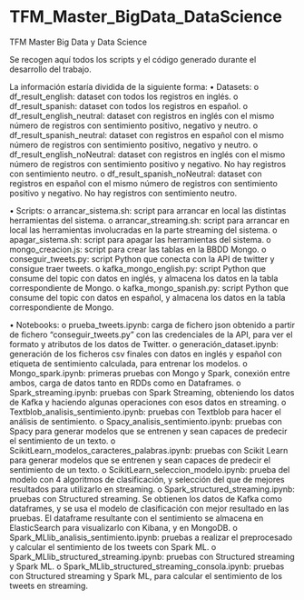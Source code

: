 # TFM_Master_BigData_DataScience
TFM Master Big Data y Data Science

Se recogen aquí todos los scripts y el código generado durante el desarrollo del trabajo. 

La información estaría dividida de la siguiente forma:
•	Datasets:
o	df_result_english: dataset con todos los registros en inglés.
o	df_result_spanish: dataset con todos los registros en español.
o	df_result_english_neutral: dataset con registros en inglés con el mismo número de registros con sentimiento positivo, negativo y neutro.
o	df_result_spanish_neutral: dataset con registros en español con el mismo número de registros con sentimiento positivo, negativo y neutro.
o	df_result_english_noNeutral: dataset con registros en inglés con el mismo número de registros con sentimiento positivo y negativo. No hay registros con sentimiento neutro.
o	df_result_spanish_noNeutral: dataset con registros en español con el mismo número de registros con sentimiento positivo y negativo. No hay registros con sentimiento neutro.

•	Scripts:
o	arrancar_sistema.sh: script para arrancar en local las distintas herramientas del sistema.
o	arrancar_streaming.sh: script para arrancar en local las herramientas involucradas en la parte streaming del sistema.
o	apagar_sistema.sh: script para apagar las herramientas del sistema.
o	mongo_creacion.js: script para crear las tablas en la BBDD Mongo.
o	conseguir_tweets.py: script Python que conecta con la API de twitter y consigue traer tweets.
o	kafka_mongo_english.py: script Python que consume del topic con datos en inglés, y almacena los datos en la tabla correspondiente de Mongo.
o	kafka_mongo_spanish.py: script Python que consume del topic con datos en español, y almacena los datos en la tabla correspondiente de Mongo.

•	Notebooks:
o	prueba_tweets.ipynb: carga de fichero json obtenido a partir de fichero “conseguir_tweets.py” con las credenciales de la API, para ver el formato y atributos de los datos de Twitter.
o	generación_dataset.ipynb: generación de los ficheros csv finales con datos en inglés y español con etiqueta de sentimiento calculada, para entrenar los modelos.
o	Mongo_spark.ipynb: primeras pruebas con Mongo y Spark, conexión entre ambos, carga de datos tanto en RDDs como en Dataframes.
o	Spark_streaming.ipynb: pruebas con Spark Streaming, obteniendo los datos de Kafka y haciendo algunas operaciones con esos datos en streaming.
o	Textblob_analisis_sentimiento.ipynb: pruebas con Textblob para hacer el análisis de sentimiento.
o	Spacy_analisis_sentimiento.ipynb: pruebas con Spacy para generar modelos que se entrenen y sean capaces de predecir el sentimiento de un texto.
o	ScikitLearn_modelos_caracteres_palabras.ipynb: pruebas con Scikit Learn para generar modelos que se entrenen y sean capaces de predecir el sentimiento de un texto.
o	ScikitLearn_seleccion_modelo.ipynb: prueba del modelo con 4 algoritmos de clasificación, y selección del que de mejores resultados para utilizarlo en streaming.
o	Spark_structured_streaming.ipynb: pruebas con Structured streaming. Se obtienen los datos de Kafka como dataframes, y se usa el modelo de clasificación con mejor resultado en las pruebas. El dataframe resultante con el sentimiento se almacena en ElasticSearch para visualizarlo con Kibana, y en MongoDB.
o	Spark_MLlib_analisis_sentimiento.ipynb: pruebas a realizar el preprocesado y calcular el sentimiento de los tweets con Spark ML.
o	Spark_MLlib_structured_streaming.ipynb: pruebas con Structured streaming y Spark ML.
o	Spark_MLlib_structured_streaming_consola.ipynb: pruebas con Structured streaming y Spark ML, para calcular el sentimiento de los tweets en streaming.
